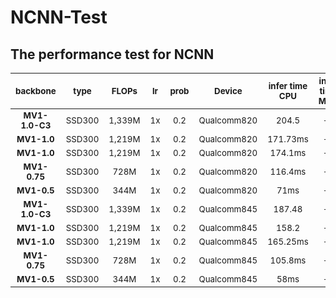 # NCNN-Test
## The performance test for NCNN 


<sub>backbone</sub>|<sub>type</sub>|<sub>FLOPs</sub>|<sub>lr</sub>|<sub>prob</sub>|<sub>Device</sub>|<sub>infer time CPU</sub>|<sub>infer time Movi</sub>|<sub>AP/AP@50/AP@75/APs/APm/APl</sub>|<sub>remark</sub>
 :---:|:---:|:---:|:---:|:---:|:---:|:---:|:---:|:---:|:---:
 **<sub>MV1-1.0-C3</sub>** | <sub>SSD300</sub> | <sub> 1,339M </sub> | <sub>1x</sub> | <sub>0.2</sub> | <sub>Qualcomm820</sub> | <sub>204.5</sub> | <sub>--</sub> | <sub>**15.7**/30.5/14.7/4.0/40.5/**62.5**</sub> | <sub>**coco**<sub>
 **<sub>MV1-1.0</sub>** | <sub>SSD300</sub> | <sub>1,219M</sub> | <sub>1x</sub> | <sub>0.2</sub> |  <sub>Qualcomm820</sub>| <sub>171.73ms</sub> | <sub>--</sub> | <sub>**14.8**/32.1/11.9/4.0/39.4/**58.6**</sub> | <sub>**coco**<sub>
 **<sub>MV1-1.0</sub>** | <sub>SSD300</sub> | <sub> 1,219M </sub> | <sub>1x</sub> | <sub>0.2</sub> | <sub>Qualcomm820</sub> |<sub>174.1ms</sub> | <sub>--</sub> | <sub>**11.4**/23.7/9.7/1.0/35.0/**61.2**</sub> | <sub>**voc300+coco**<sub> 
 **<sub>MV1-0.75</sub>** | <sub>SSD300</sub> | <sub> 728M </sub> | <sub>1x</sub> | <sub>0.2</sub> | <sub>Qualcomm820</sub> |<sub>116.4ms</sub> | <sub>--</sub> | <sub>**14.0**/30.5/11.4/3.4/37.6/**57.2**</sub> | <sub>**coco**<sub>
 **<sub>MV1-0.5</sub>** | <sub>SSD300</sub> | <sub> 344M </sub> | <sub>1x</sub> | <sub>0.2</sub> | <sub>Qualcomm820</sub> | <sub>71ms</sub> | <sub>--</sub> | <sub>**12.7**/28.2/10.0/3.1/33.8/**53.0**</sub> | <sub>**coco**<sub>
  **<sub>MV1-1.0-C3</sub>** | <sub>SSD300</sub> | <sub> 1,339M </sub> | <sub>1x</sub> | <sub>0.2</sub> | <sub>Qualcomm845</sub> | <sub>187.48</sub> | <sub>--</sub> | <sub>**15.7**/30.5/14.7/4.0/40.5/**62.5**</sub> | <sub>**coco**<sub>  
 **<sub>MV1-1.0</sub>** | <sub>SSD300</sub> | <sub>1,219M</sub> | <sub>1x</sub> | <sub>0.2</sub> |  <sub>Qualcomm845</sub>| <sub>158.2</sub> | <sub>--</sub> | <sub>**14.8**/32.1/11.9/4.0/39.4/**58.6**</sub> | <sub>**coco**<sub>
 **<sub>MV1-1.0</sub>** | <sub>SSD300</sub> | <sub> 1,219M </sub> | <sub>1x</sub> | <sub>0.2</sub> | <sub>Qualcomm845</sub> |<sub>165.25ms</sub> | <sub>--</sub> | <sub>**11.4**/23.7/9.7/1.0/35.0/**61.2**</sub> | <sub>**voc300+coco**<sub> 
 **<sub>MV1-0.75</sub>** | <sub>SSD300</sub> | <sub> 728M </sub> | <sub>1x</sub> | <sub>0.2</sub> | <sub>Qualcomm845</sub> |<sub>105.8ms</sub> | <sub>--</sub> | <sub>**14.0**/30.5/11.4/3.4/37.6/**57.2**</sub> | <sub>**coco**<sub>
 **<sub>MV1-0.5</sub>** | <sub>SSD300</sub> | <sub> 344M </sub> | <sub>1x</sub> | <sub>0.2</sub> | <sub>Qualcomm845</sub> | <sub>58ms</sub> | <sub>--</sub> | <sub>**12.7**/28.2/10.0/3.1/33.8/**53.0**</sub> | <sub>**coco**<sub>



 

